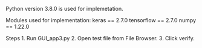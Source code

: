 Python version 3.8.0 is used for implemetation.

Modules used for implementation:
	keras == 2.7.0
	tensorflow == 2.7.0
	numpy == 1.22.0

Steps
	1. Run GUI_app3.py
	2. Open test file from File Browser.
	3. Click verify.
		
 

	